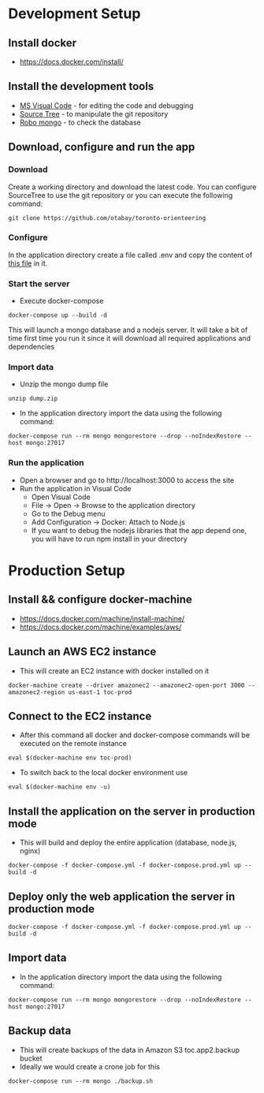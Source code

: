 # Development Setup
## Install docker
- https://docs.docker.com/install/

## Install the development tools
- [MS Visual Code](https://code.visualstudio.com/download) - for editing the code and debugging
- [Source Tree](https://www.sourcetreeapp.com/) - to manipulate the git repository
- [Robo mongo](https://robomongo.org/download) - to check the database

## Download, configure and run the app
### Download
Create a working directory and download the latest code. You can configure SourceTree to use the git repository or you can execute the following command:
```
git clone https://github.com/otabay/toronto-orienteering
```
### Configure
In the application directory create a file called .env and copy the content of [this file](https://drive.google.com/open?id=1mIlZdYcyEo1n2nizvuhM4s8Mc_EjUCSdkRlz6TPOfv0) in it.
### Start the server
- Execute docker-compose
```
docker-compose up --build -d
```
This will launch a mongo database and a nodejs server. It will take a bit of time first time you run it since it will download all required applications and dependencies
### Import data
- Unzip the mongo dump file
```
unzip dump.zip
```

- In the application directory import the data using the following command:
```
docker-compose run --rm mongo mongorestore --drop --noIndexRestore --host mongo:27017
```
### Run the application
- Open a browser and go to http://localhost:3000 to access the site
- Run the application in Visual Code
    - Open Visual Code
    - File -> Open -> Browse to the application directory
    - Go to the Debug menu
    - Add Configuration -> Docker: Attach to Node.js
    - If you want to debug the nodejs libraries that the app depend one, you will have to run npm install in your directory

# Production Setup
## Install && configure docker-machine
- https://docs.docker.com/machine/install-machine/
- https://docs.docker.com/machine/examples/aws/

## Launch an AWS EC2 instance
- This will create an EC2 instance with docker installed on it
```
docker-machine create --driver amazonec2 --amazonec2-open-port 3000 --amazonec2-region us-east-1 toc-prod
```
## Connect to the EC2 instance
- After this command all docker and docker-compose commands will be executed on the remote instance
```
eval $(docker-machine env toc-prod)
```
- To switch back to the local docker environment use 
```
eval $(docker-machine env -u)
```
## Install the application on the server in production mode
- This will build and deploy the entire application (database, node.js, nginx)
```
docker-compose -f docker-compose.yml -f docker-compose.prod.yml up --build -d
```
## Deploy only the web application the server in production mode
```
docker-compose -f docker-compose.yml -f docker-compose.prod.yml up --build -d
```
## Import data
- In the application directory import the data using the following command:
```
docker-compose run --rm mongo mongorestore --drop --noIndexRestore --host mongo:27017
```
## Backup data
- This will create backups of the data in Amazon S3 toc.app2.backup bucket
- Ideally we would create a crone job for this
```
docker-compose run --rm mongo ./backup.sh
```
